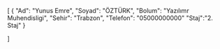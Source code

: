 [
    {
        "Ad": "Yunus Emre",
        "Soyad": "ÖZTÜRK",
        "Bolum": "Yazılımr Muhendisligi",
        "Sehir": "Trabzon",
        "Telefon": "05000000000"
	"Staj":"2. Staj"
    }
    
]
